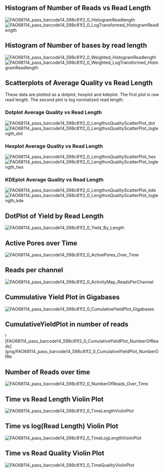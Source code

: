 
## Histogram of Number of Reads vs Read Length

![FAO68114_pass_barcode14_598c81f2_0_HistogramReadlength](png/FAO68114_pass_barcode14_598c81f2_0_HistogramReadlength.png)
![FAO68114_pass_barcode14_598c81f2_0_LogTransformed_HistogramReadlength](png/FAO68114_pass_barcode14_598c81f2_0_LogTransformed_HistogramReadlength.png)

## Histogram of Number of bases by read length
![FAO68114_pass_barcode14_598c81f2_0_Weighted_HistogramReadlength](png/FAO68114_pass_barcode14_598c81f2_0_Weighted_HistogramReadlength.png)
![FAO68114_pass_barcode14_598c81f2_0_Weighted_LogTransformed_HistogramReadlength](png/FAO68114_pass_barcode14_598c81f2_0_Weighted_LogTransformed_HistogramReadlength.png)


## Scatterplots of Average Quality vs Read Length

These data are plotted as a dotplot, hexplot and kdeplot.  The first plot is raw read length.  The second plot is log normalized read length.

### Dotplot Average Quality vs Read Length
![FAO68114_pass_barcode14_598c81f2_0_LengthvsQualityScatterPlot_dot](png/FAO68114_pass_barcode14_598c81f2_0_LengthvsQualityScatterPlot_dot.png)
![FAO68114_pass_barcode14_598c81f2_0_LengthvsQualityScatterPlot_loglength_dot](png/FAO68114_pass_barcode14_598c81f2_0_LengthvsQualityScatterPlot_loglength_dot.png)

### Hexplot Average Quality vs Read Length

![FAO68114_pass_barcode14_598c81f2_0_LengthvsQualityScatterPlot_hex](png/FAO68114_pass_barcode14_598c81f2_0_LengthvsQualityScatterPlot_hex.png)
![FAO68114_pass_barcode14_598c81f2_0_LengthvsQualityScatterPlot_loglength_hex](png/FAO68114_pass_barcode14_598c81f2_0_LengthvsQualityScatterPlot_loglength_hex.png)

### KDEplot Average Quality vs Read Length

![FAO68114_pass_barcode14_598c81f2_0_LengthvsQualityScatterPlot_kde](png/FAO68114_pass_barcode14_598c81f2_0_LengthvsQualityScatterPlot_kde.png)
![FAO68114_pass_barcode14_598c81f2_0_LengthvsQualityScatterPlot_loglength_kde](png/FAO68114_pass_barcode14_598c81f2_0_LengthvsQualityScatterPlot_loglength_kde.png)

## DotPlot of Yield by Read Length

![FAO68114_pass_barcode14_598c81f2_0_Yield_By_Length](png/FAO68114_pass_barcode14_598c81f2_0_Yield_By_Length.png)

## Active Pores over Time

![FAO68114_pass_barcode14_598c81f2_0_ActivePores_Over_Time](png/FAO68114_pass_barcode14_598c81f2_0_ActivePores_Over_Time.png)

## Reads per channel

![FAO68114_pass_barcode14_598c81f2_0_ActivityMap_ReadsPerChannel](png/FAO68114_pass_barcode14_598c81f2_0_ActivityMap_ReadsPerChannel.png)

## Cummulative Yield Plot in Gigabases

![FAO68114_pass_barcode14_598c81f2_0_CumulativeYieldPlot_Gigabases](png/FAO68114_pass_barcode14_598c81f2_0_CumulativeYieldPlot_Gigabases.png)

## CumulativeYieldPlot in number of reads

![FAO68114_pass_barcode14_598c81f2_0_CumulativeYieldPlot_NumberOfReads](png/FAO68114_pass_barcode14_598c81f2_0_CumulativeYieldPlot_NumberOfRe

## Number of Reads over time

![FAO68114_pass_barcode14_598c81f2_0_NumberOfReads_Over_Time](png/FAO68114_pass_barcode14_598c81f2_0_NumberOfReads_Over_Time.png)

## Time vs Read Length Violin Plot

![FAO68114_pass_barcode14_598c81f2_0_TimeLengthViolinPlot](png/FAO68114_pass_barcode14_598c81f2_0_TimeLengthViolinPlot.png)

## Time vs log(Read Length) Violin Plot

![FAO68114_pass_barcode14_598c81f2_0_TimeLogLengthViolinPlot](png/FAO68114_pass_barcode14_598c81f2_0_TimeLogLengthViolinPlot.png)

## Time vs Read Quality Violin Plot

![FAO68114_pass_barcode14_598c81f2_0_TimeQualityViolinPlot](png/FAO68114_pass_barcode14_598c81f2_0_TimeQualityViolinPlot.png)
